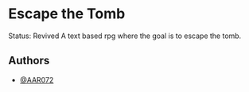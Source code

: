 
# Escape the Tomb
Status: Revived
A text based rpg where the goal is to escape the tomb.

## Authors

- [@AAR072](https://github.com/AAR072)

